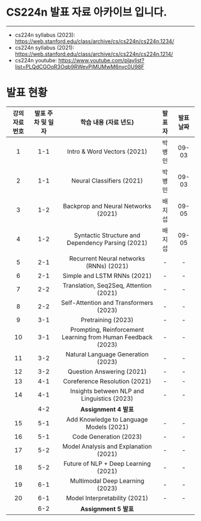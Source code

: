 # CS224n 발표 자료 아카이브 입니다.
---

- cs224n syllabus (2023): https://web.stanford.edu/class/archive/cs/cs224n/cs224n.1234/
- cs224n syllabus (2021): https://web.stanford.edu/class/archive/cs/cs224n/cs224n.1214/
- cs224n youtube: https://www.youtube.com/playlist?list=PLQdCGOoR3Oqb9RWevPjMUMwM6nvc0U98F


# 발표 현황

| 강의 자료 번호 | 발표 주차 및 일자 |                         학습 내용 (자료 년도)                         | 발표자 | 발표 날짜 |
| :------: | :--------: | :-----------------------------------------------------------: | :-: | :---: |
|    1     |    1-1     |                  Intro & Word Vectors (2021)                  | 박병민 | 09-03 |
|    2     |    1-1     |                   Neural Classifiers (2021)                   | 박병민 | 09-03 |
|    3     |    1-2     |              Backprop and Neural Networks (2021)              |  배지섭  | 09-05 |
|    4     |    1-2     |       Syntactic Structure and Dependency Parsing (2021)       |  배지섭  | 09-05 |
|    5     |    2-1     |            Recurrent Neural networks (RNNs) (2021)            |  -  |   -   |
|    6     |    2-1     |                  Simple and LSTM RNNs (2021)                  |  -  |   -   |
|    7     |    2-2     |            Translation, Seq2Seq, Attention (2021)             |  -  |   -   |
|    8     |    2-2     |            Self-Attention and Transformers (2023)             |  -  |   -   |
|    9     |    3-1     |                      Pretraining (2023)                       |  -  |   -   |
|    10    |    3-1     | Prompting, Reinforcement Learning from Human Feedback (2023) |  -  |   -   |
|    11    |    3-2     |              Natural Language Generation (2023)              |  -  |   -   |
|    12    |    3-2     |                   Question Answering (2021)                   |  -  |   -   |
|    13    |    4-1     |                 Coreference Resolution (2021)                 |  -  |   -   |
|    14    |    4-1     |          Insights between NLP and Linguistics (2023)          |  -  |   -   |
|          |    4-2     |                      **Assignment 4 발표**                      |     |       |
|    15    |    5-1     |            Add Knowledge to Language Models (2021)            |  -  |   -   |
|    16    |    5-1     |                    Code Generation (2023)                     |  -  |   -   |
|    17    |    5-2     |             Model Analysis and Explanation (2021)             |  -  |   -   |
|    18    |    5-2     |             Future of NLP + Deep Learning (2021)              |  -  |   -   |
|    19    |    6-1     |                Multimodal Deep Learning (2023)                |  -  |   -   |
|    20    |    6-1     |                 Model Interpretability (2021)                 |  -  |   -   |
|          |    6-2     |                      **Assignment 5 발표**                      |     |       |
